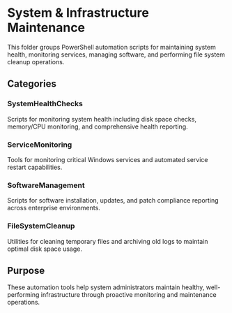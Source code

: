 # System & Infrastructure Maintenance

This folder groups PowerShell automation scripts for maintaining system health, monitoring services, managing software, and performing file system cleanup operations.

## Categories

### SystemHealthChecks
Scripts for monitoring system health including disk space checks, memory/CPU monitoring, and comprehensive health reporting.

### ServiceMonitoring
Tools for monitoring critical Windows services and automated service restart capabilities.

### SoftwareManagement
Scripts for software installation, updates, and patch compliance reporting across enterprise environments.

### FileSystemCleanup
Utilities for cleaning temporary files and archiving old logs to maintain optimal disk space usage.

## Purpose
These automation tools help system administrators maintain healthy, well-performing infrastructure through proactive monitoring and maintenance operations.